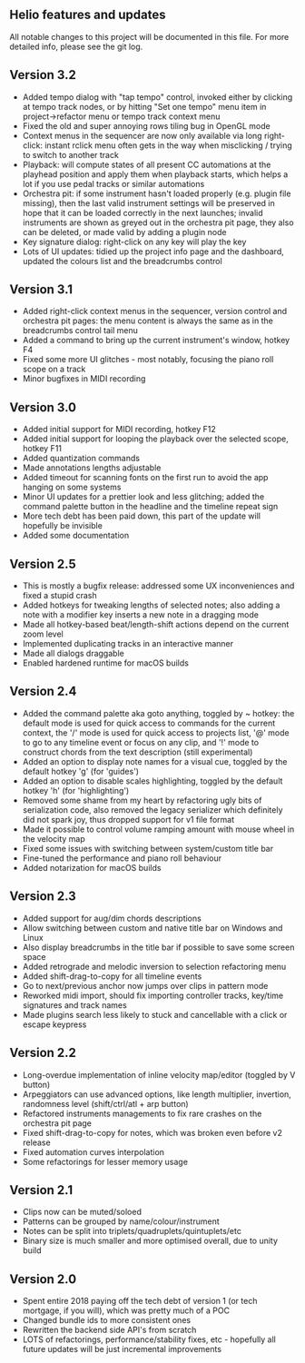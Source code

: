 Helio features and updates
--------------------------

All notable changes to this project will be documented in this file.
For more detailed info, please see the git log.

## Version 3.2
 - Added tempo dialog with "tap tempo" control, invoked either by clicking at tempo track nodes, or by hitting "Set one tempo" menu item in project->refactor menu or tempo track context menu
 - Fixed the old and super annoying rows tiling bug in OpenGL mode
 - Context menus in the sequencer are now only available via long right-click: instant rclick menu often gets in the way when misclicking / trying to switch to another track
 - Playback: will compute states of all present CC automations at the playhead position and apply them when playback starts, which helps a lot if you use pedal tracks or similar automations
 - Orchestra pit: if some instrument hasn't loaded properly (e.g. plugin file missing), then the last valid instrument settings will be preserved in hope that it can be loaded correctly in the next launches; invalid instruments are shown as greyed out in the orchestra pit page, they also can be deleted, or made valid by adding a plugin node
 - Key signature dialog: right-click on any key will play the key
 - Lots of UI updates: tidied up the project info page and the dashboard, updated the colours list and the breadcrumbs control

## Version 3.1
 - Added right-click context menus in the sequencer, version control and orchestra pit pages: the menu content is always the same as in the breadcrumbs control tail menu
 - Added a command to bring up the current instrument's window, hotkey F4
 - Fixed some more UI glitches - most notably, focusing the piano roll scope on a track
 - Minor bugfixes in MIDI recording

## Version 3.0
 - Added initial support for MIDI recording, hotkey F12
 - Added initial support for looping the playback over the selected scope, hotkey F11
 - Added quantization commands
 - Made annotations lengths adjustable
 - Added timeout for scanning fonts on the first run to avoid the app hanging on some systems
 - Minor UI updates for a prettier look and less glitching; added the command palette button in the headline and the timeline repeat sign
 - More tech debt has been paid down, this part of the update will hopefully be invisible
 - Added some documentation

## Version 2.5
 - This is mostly a bugfix release: addressed some UX inconveniences and fixed a stupid crash
 - Added hotkeys for tweaking lengths of selected notes; also adding a note with a modifier key inserts a new note in a dragging mode
 - Made all hotkey-based beat/length-shift actions depend on the current zoom level
 - Implemented duplicating tracks in an interactive manner
 - Made all dialogs draggable
 - Enabled hardened runtime for macOS builds

## Version 2.4
 - Added the command palette aka goto anything, toggled by ~ hotkey: the default mode is used for quick access to commands for the current context, the '/' mode is used for quick access to projects list, '@' mode to go to any timeline event or focus on any clip, and '!' mode to construct chords from the text description (still experimental)
 - Added an option to display note names for a visual cue, toggled by the default hotkey 'g' (for 'guides')
 - Added an option to disable scales highlighting, toggled by the default hotkey 'h' (for 'highlighting')
 - Removed some shame from my heart by refactoring ugly bits of serialization code, also removed the legacy serializer which definitely did not spark joy, thus dropped support for v1 file format
 - Made it possible to control volume ramping amount with mouse wheel in the velocity map
 - Fixed some issues with switching between system/custom title bar
 - Fine-tuned the performance and piano roll behaviour
 - Added notarization for macOS builds

## Version 2.3
 - Added support for aug/dim chords descriptions
 - Allow switching between custom and native title bar on Windows and Linux
 - Also display breadcrumbs in the title bar if possible to save some screen space
 - Added retrograde and melodic inversion to selection refactoring menu
 - Added shift-drag-to-copy for all timeline events
 - Go to next/previous anchor now jumps over clips in pattern mode
 - Reworked midi import, should fix importing controller tracks, key/time signatures and track names
 - Made plugins search less likely to stuck and cancellable with a click or escape keypress

## Version 2.2
 - Long-overdue implementation of inline velocity map/editor (toggled by V button)
 - Arpeggiators can use advanced options, like length multiplier, invertion, randomness level (shift/ctrl/atl + arp button)
 - Refactored instruments managements to fix rare crashes on the orchestra pit page
 - Fixed shift-drag-to-copy for notes, which was broken even before v2 release
 - Fixed automation curves interpolation
 - Some refactorings for lesser memory usage

## Version 2.1
 - Clips now can be muted/soloed
 - Patterns can be grouped by name/colour/instrument
 - Notes can be split into triplets/quadruplets/quintuplets/etc
 - Binary size is much smaller and more optimised overall, due to unity build

## Version 2.0
 - Spent entire 2018 paying off the tech debt of version 1 (or tech mortgage, if you will), which was pretty much of a POC
 - Changed bundle ids to more consistent ones
 - Rewritten the backend side API's from scratch
 - LOTS of refactorings, performance/stability fixes, etc - hopefully all future updates will be just incremental improvements
